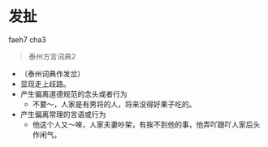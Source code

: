 

# 发扯
faeh7 cha3
> 泰州方言词典2
- （泰州词典作发岔）
- 显现走上歧路。
- 产生偏离道德规范的念头或者行为
  - 不要～，人家是有男将的人，将来没得好果子吃的。
- 产生偏离常理的言语或行为
  - 他这个人又～唻，人家夫妻吵架，有挨不到他的事，他弄吖跟吖人家后头作闲气。